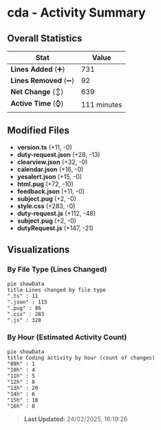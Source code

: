 # cda - Activity Summary 

## Overall Statistics

| Stat                   | Value                                                             |
| ---------------------- | ----------------------------------------------------------------- |
| **Lines Added** (➕)   | 731                                          |
| **Lines Removed** (➖) | 92                                        |
| **Net Change** (↕)    | 639                |
| **Active Time** (⌚)   | 111 minutes |


## Modified Files
- **version.ts** (+11, -0)
- **duty-request.json** (+28, -13)
- **clearview.json** (+32, -0)
- **calendar.json** (+16, -0)
- **yesalert.json** (+15, -0)
- **html.pug** (+72, -10)
- **feedback.json** (+11, -0)
- **subject.pug** (+2, -0)
- **style.css** (+283, -0)
- **duty-request.js** (+112, -48)
- **subject.pug** (+2, -0)
- **dutyRequest.js** (+147, -21)

## Visualizations

### By File Type (Lines Changed)

```mermaid
pie showData
title Lines changed by file type
".ts" : 11
".json" : 115
".pug" : 86
".css" : 283
".js" : 328
```

### By Hour (Estimated Activity Count)

```mermaid
pie showData
title Coding activity by hour (count of changes)
"09h" : 1
"10h" : 4
"11h" : 5
"12h" : 8
"13h" : 20
"14h" : 6
"15h" : 18
"16h" : 8
```


> **Last Updated:** 24/02/2025, 16:19:26